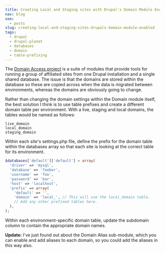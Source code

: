 ```yaml
---
title: Creating Local and Staging sites with Drupal's Domain Module Enabled
nav: blog
use:
  - posts
slug: creating-local-and-staging-sites-drupals-domain-module-enabled
tags:
  - drupal
  - drupal-planet
  - databases
  - domain
  - table-prefixing
---
```

The [Domain Access project](https://drupal.org/project/domain "The Domain Access project on Drupal.org") is a suite of modules that provide tools for running a group of affiliated sites from one Drupal installation and a single shared database. The issue is that the domains are stored within the database so these are copied across when the data is migrated between environments, whereas the domains are obviously going to change.

Rather than changing the domain settings within the Domain module itself, the best solution I think is to use table prefixes and create a different domain table per environment. With a live, staging and local domains, the tables would be named as follows:

~~~~
live_domain
local_domain
staging_domain
~~~~

Within each site's settings.php file, define the prefix for the domain table within the databases array so that each site is looking at the correct table for its environment.

~~~~php
$databases['default']['default'] = array(
  'driver' => 'mysql',
  'database' => 'foobar',
  'username' => 'foo',
  'password' => 'bar',
  'host' => 'localhost',
  'prefix' => array(
    'default' => '',
    'domain' => 'local_', // This will use the local_domain table.
    // Add any other prefixed tables here.
  ),
);
~~~~

Within each environment-specific domain table, update the subdomain column to contain the appropriate domain names.

**Update:** I've just found out about the Domain Alias sub-module, which you can enable and add aliases to each domain, so you could add the aliases in this way also.